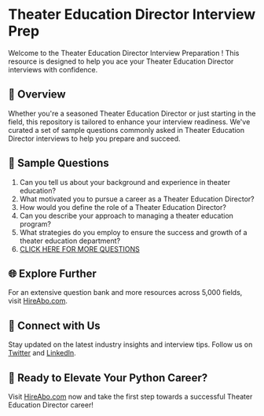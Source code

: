 # Theater Education Director Interview Prep

Welcome to the Theater Education Director Interview Preparation ! This resource is designed to help you ace your Theater Education Director interviews with confidence.

## 🚀 Overview

Whether you're a seasoned Theater Education Director or just starting in the field, this repository is tailored to enhance your interview readiness. We've curated a set of sample questions commonly asked in Theater Education Director interviews to help you prepare and succeed.

## 📝 Sample Questions

1. Can you tell us about your background and experience in theater education?
2. What motivated you to pursue a career as a Theater Education Director?
3. How would you define the role of a Theater Education Director?
4. Can you describe your approach to managing a theater education program?
5. What strategies do you employ to ensure the success and growth of a theater education department?
6. [CLICK HERE FOR MORE QUESTIONS](https://hireabo.com/job/16_3_18/Theater%20Education%20Director)

## 🌐 Explore Further

For an extensive question bank and more resources across 5,000 fields, visit [HireAbo.com](https://www.hireabo.com).

## 📱 Connect with Us

Stay updated on the latest industry insights and interview tips. Follow us on [Twitter](https://twitter.com/hireabo) and [LinkedIn](https://www.linkedin.com/in/hire-abo-3609972a8/).

## 🚀 Ready to Elevate Your Python Career?

Visit [HireAbo.com](https://www.hireabo.com) now and take the first step towards a successful Theater Education Director career!